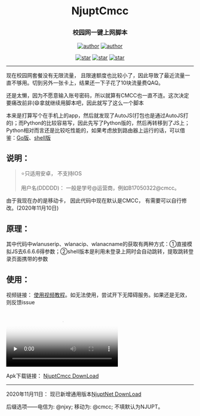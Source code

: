 <h1 align="center">NjuptCmcc</p>

<h3  align="center">
校园网一键上网脚本
</h3>
<p align="center">
  <a href="https://nymrli.top"><img alt="author" src="https://img.shields.io/badge/Author-Mrli-blue.svg"/></a>  <a href="https://xkcoding.com"><img alt="author" src="https://img.shields.io/badge/License-MIT-{}.svg"/></a>
</p>
<p align="center">
  <a href="https://github.com/Freedomisgood/NjuptCmcc/stargazers"><img alt="star" src="https://img.shields.io/github/stars/Freedomisgood/NjuptCmcc.svg?label=Stars&style=social"/></a>
  <a href="https://github.com/Freedomisgood/NjuptCmcc/network/members"><img alt="star" src="https://img.shields.io/github/forks/Freedomisgood/NjuptCmcc.svg?label=Fork&style=social"/></a>
  <a href="https://github.com/Freedomisgood/NjuptCmcc/watchers"><img alt="star" src="https://img.shields.io/github/watchers/Freedomisgood/NjuptCmcc.svg?label=Watch&style=social"/></a>
</p>


---

现在校园网套餐没有无限流量， 且限速额度也比较小了，因此导致了最近流量一直不够用。切到另外一张卡上，结果还一下子花了10块流量费QAQ。

还是太懒，因为不愿意输入账号密码，所以就算有CMCC也一直不连。这次决定要痛改前非(:smile:拿就继续用脚本吧，因此就写了这么一个脚本

本来是打算写个在手机上的app，然后就发现了AutoJS(打包也是通过AutoJS打的)；而Python的比较容易写，因此先写了Python版的，然后再转移到了JS上；Python相对而言还是比较吃性能的，如果考虑放到路由器上运行的话，可以借鉴：[Go版](https://github.com/gaoffan/autoLogin-NJUPT)、[shell版](https://github.com/X3ZvaWQ/njupt-net-login-bash/blob/master/njupt.sh)

## 说明：

> :star:只适用安卓， 不支持IOS
>
> 用户名(DDDDD)： 一般是学号@运营商，例如B17050322@cmcc。

由于我现在办的是移动卡， 因此代码中现在默认是CMCC， 有需要可以自行修改。(2020年11月10日)

## 原理：

其中代码中wlanuserip、wlanacip、wlanacname的获取有两种方式：①直接模拟JS去6.6.6.6得参数；②shell版本是利用未登录上网时会自动跳转，提取跳转登录页面携带的参数

## 使用：

视频链接： [使用视频教程](./src/howToUse.mp4)。如无法使用，尝试开下无障碍服务。如果还是无效，则反馈issue

<video id="video" controls="" preload="none" poster="https://github.com/Freedomisgood/NjuptCmcc/src/avator.jfif"> <source id="mp4" src="https://github.com/Freedomisgood/NjuptCmcc/src/howToUse.mp4" type="video/mp4"> </video>

Apk下载链接： [NjuptCmcc DownLoad](./src/NjuptCmcc.apk)

---

2020年11月11日： 现已新增通用版本[NjuptNet DownLoad](./src/NjuptNet.apk)

后缀选项——电信为: @njxy; 移动为: @cmcc; 不填默认为NJUPT。